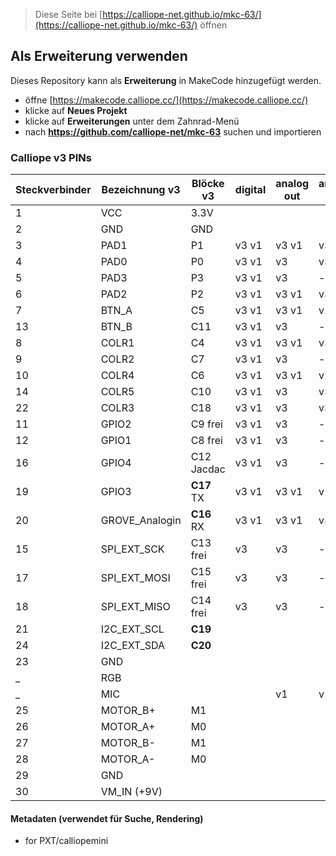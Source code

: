 
> Diese Seite bei [https://calliope-net.github.io/mkc-63/](https://calliope-net.github.io/mkc-63/) öffnen

## Als Erweiterung verwenden

Dieses Repository kann als **Erweiterung** in MakeCode hinzugefügt werden.

* öffne [https://makecode.calliope.cc/](https://makecode.calliope.cc/)
* klicke auf **Neues Projekt**
* klicke auf **Erweiterungen** unter dem Zahnrad-Menü
* nach **https://github.com/calliope-net/mkc-63** suchen und importieren

### Calliope v3 PINs

Steckverbinder|Bezeichnung v3|Blöcke v3|digital|analog out|analog in
---|---|---|---|---|---
1|VCC|3.3V
2|GND|GND
3|PAD1|P1|v3 v1|v3 v1|v3 v1
4|PAD0|P0|v3 v1|v3|v3
5|PAD3|P3|v3 v1|v3|-
6|PAD2|P2|v3 v1|v3 v1|v3 v1
7|BTN_A|C5|v3 v1|v3 v1|v1
13|BTN_B|C11|v3 v1|v3|-
8|COLR1|C4|v3 v1|v3 v1|v3 v1
9|COLR2|C7|v3 v1|v3|-
10|COLR4|C6|v3 v1|v3 v1|v1
14|COLR5|C10|v3 v1|v3|v3
22|COLR3|C18|v3 v1|v3|v3
11|GPIO2|C9 frei|v3 v1|v3|-
12|GPIO1|C8 frei|v3 v1|v3|-
16|GPIO4|C12 Jacdac|v3 v1|v3|-
19|GPIO3|**C17** TX|v3 v1|v3 v1|v1
20|GROVE_Analogin|**C16** RX|v3 v1|v3 v1|v3 v1
15|SPI_EXT_SCK|C13 frei|v3|v3|-
17|SPI_EXT_MOSI|C15 frei|v3|v3|-
18|SPI_EXT_MISO|C14 frei|v3|v3|-
21|I2C_EXT_SCL|**C19**
24|I2C_EXT_SDA|**C20**
23|GND|
_|RGB|
_|MIC|||v1|v1
25|MOTOR_B+|M1
26|MOTOR_A+|M0
27|MOTOR_B-|M1
28|MOTOR_A-|M0
29|GND|
30|VM_IN (+9V)


#### Metadaten (verwendet für Suche, Rendering)

* for PXT/calliopemini
<script src="https://makecode.com/gh-pages-embed.js"></script><script>makeCodeRender("{{ site.makecode.home_url }}", "{{ site.github.owner_name }}/{{ site.github.repository_name }}");</script>
